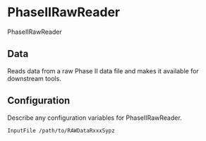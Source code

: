# PhaseIIRawReader

PhaseIIRawReader

## Data

Reads data from a raw Phase II data file and makes it available for downstream tools.

## Configuration

Describe any configuration variables for PhaseIIRawReader.

```
InputFile /path/to/RAWDataRxxxSypz
```
